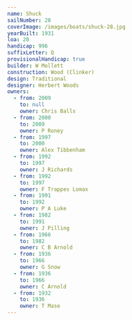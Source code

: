 ```yaml
---
name: Shuck
sailNumber: 28
coverImage: /images/boats/shuck-28.jpg
yearBuilt: 1931
loa: 20
handicap: 996
suffixLetter: Q
provisionalHandicap: true
builder: W Mollett
construction: Wood (Clinker)
design: Traditional
designer: Herbert Woods
owners:
  - from: 2009
    to: null
    owner: Chris Balls
  - from: 2000
    to: 2009
    owner: P Roney
  - from: 1997
    to: 2000
    owner: Alex Tibbenham
  - from: 1992
    to: 1997
    owner: J Richards
  - from: 1992
    to: 1997
    owner: F Trappes Lomax
  - from: 1991
    to: 1992
    owner: P A Luke
  - from: 1982
    to: 1991
    owner: J Pilling
  - from: 1966
    to: 1982
    owner: C B Arnold
  - from: 1936
    to: 1966
    owner: G Snow
  - from: 1936
    to: 1966
    owner: C Arnold
  - from: 1932
    to: 1936
    owner: T Mase
---
```

